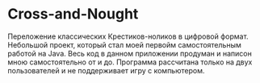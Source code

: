 # Cross-and-Nought
Переложение классических Крестиков-ноликов в цифровой формат. 
Небольшой проект, который стал моей первойм самостоятельным работой на Java. Весь код в данном приложении продуман и написон мною самостоятельно от и до.
Программа рассчитана только на двух пользователей и не поддерживает игру с компьютером.
